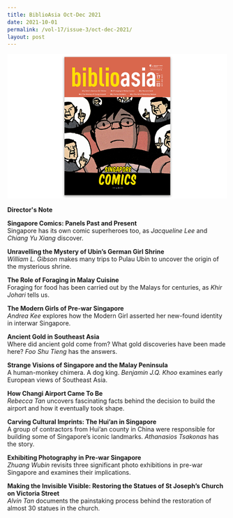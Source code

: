 ```yaml
---
title: BiblioAsia Oct-Dec 2021
date: 2021-10-01
permalink: /vol-17/issue-3/oct-dec-2021/
layout: post
---
```





<img src="/images/vol-17-issue-3/vol17iss3.jpg">

<a style="text-decoration: none; font-weight: bold;" href="/oct-2021/director-note">Director's Note</a>

<a style="text-decoration: none; font-weight: bold;" href="/vol-17/issue-3/oct-dec-2021/singapore-comics">Singapore Comics: Panels Past and Present</a><br>Singapore has its own comic superheroes too, as *Jacqueline Lee* and *Chiang Yu Xiang* discover.

<a style="text-decoration: none; font-weight: bold;" href="/vol-17/issue-3/oct-dec-2021/ubinsgermangirlshrine">Unravelling the Mystery of Ubin’s German Girl Shrine
</a><br>*William L. Gibson* makes many trips to Pulau Ubin to uncover the origin of the mysterious shrine.

<a style="text-decoration: none; font-weight: bold;" href="/vol-17/issue-3/oct-dec-2021/theroleofforaging">The Role of Foraging in Malay Cuisine
</a><br>Foraging for food has been carried out by the Malays for centuries, as *Khir Johari* tells us.

<a style="text-decoration: none; font-weight: bold;" href="/vol-17/issue-3/oct-dec-2021/moderngirl">The Modern Girls of Pre-war Singapore
</a><br>*Andrea Kee* explores how the Modern Girl asserted her new-found identity in interwar Singapore.

<a style="text-decoration: none; font-weight: bold;" href="/vol-17/issue-3/oct-dec-2021/ancientgold">Ancient Gold in Southeast Asia</a><br>Where did ancient gold come from? What gold discoveries have been made here? *Foo Shu Tieng* has the answers.

<a style="text-decoration: none; font-weight: bold;" href="/vol-17/issue-3/oct-dec-2021/strangevision">Strange Visions of Singapore and the Malay Peninsula</a><br>A human-monkey chimera. A dog king. *Benjamin J.Q. Khoo* examines early European views of Southeast Asia.

<a style="text-decoration: none; font-weight: bold;" href="/vol-17/issue-3/oct-dec-2021/changi-airport">How Changi Airport Came To Be</a><br>*Rebecca Tan* uncovers fascinating facts behind the decision to build the airport and how it eventually took shape.

<a style="text-decoration: none; font-weight: bold;" href="/vol-17/issue-3/oct-dec-2021/huianinsingapore">Carving Cultural Imprints: The Hui’an in Singapore</a><br>A group of contractors from Hui’an county in China were responsible for building some of Singapore’s iconic landmarks. *Athanasios Tsakonas* has the story.

<a style="text-decoration: none; font-weight: bold;" href="/vol-17/issue-3/oct-dec-2021/prewarphotography">Exhibiting Photography in Pre-war Singapore</a><br>*Zhuang Wubin* revisits three significant photo exhibitions in pre-war Singapore and examines their implications.

<a style="text-decoration: none; font-weight: bold;" href="/vol-17/issue-3/oct-dec-2021/stjosephchurch">Making the Invisible Visible: Restoring the Statues of St Joseph’s Church on Victoria Street</a><br>*Alvin Tan* documents the painstaking process behind the restoration of almost 30 statues in the church.